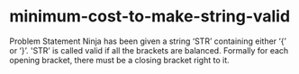 # minimum-cost-to-make-string-valid
Problem Statement Ninja has been given a string ‘STR’ containing either ‘{’ or ‘}’. 'STR’ is called valid if all the brackets are balanced. Formally for each opening bracket, there must be a closing bracket right to it.
